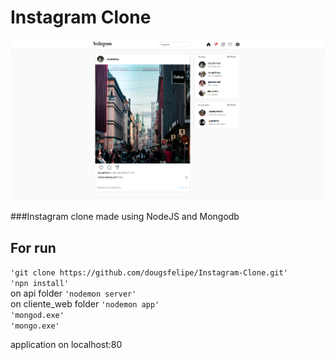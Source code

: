 # Instagram Clone



![Screenshot](screenshot.PNG)

###Instagram clone made using NodeJS and Mongodb


## For run

`'git clone https://github.com/dougsfelipe/Instagram-Clone.git'` <br />
`'npn install'` <br />
on api folder   `'nodemon server'` <br />
on cliente_web folder   `'nodemon app'` <br />
`'mongod.exe'` <br />
`'mongo.exe'` <br />

application on localhost:80



